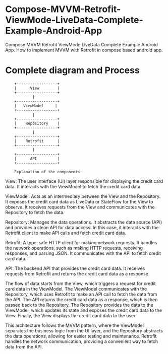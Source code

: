 # Compose-MVVM-Retrofit-ViewMode-LiveData-Complete-Example-Android-App
Compose MVVM Retrofit ViewMode LiveData Complete Example Android App. How to implement MVVM with Retrofit in compose based android app.

# Complete diagram and Process 
        +------------------+
        |      View        |
        +------------------+
                |
        +------------------+
        |   ViewModel     |
        +------------------+
                |
        +------------------+
        |    Repository    |
        +------------------+
                |
        +------------------+
        |    Retrofit      |
        +------------------+
                |
        +------------------+
        |      API         |
        +------------------+
        
        Explanation of the components:

View: The user interface (UI) layer responsible for displaying the credit card data. It interacts with the ViewModel to fetch the credit card data.

ViewModel: Acts as an intermediary between the View and the Repository. It exposes the credit card data as LiveData or StateFlow for the View to observe. It receives requests from the View and communicates with the Repository to fetch the data.

Repository: Manages the data operations. It abstracts the data source (API) and provides a clean API for data access. In this case, it interacts with the Retrofit client to make API calls and fetch credit card data.

Retrofit: A type-safe HTTP client for making network requests. It handles the network operations, such as making HTTP requests, receiving responses, and parsing JSON. It communicates with the API to fetch credit card data.

API: The backend API that provides the credit card data. It receives requests from Retrofit and returns the credit card data as a response.

The flow of data starts from the View, which triggers a request for credit card data in the ViewModel. The ViewModel communicates with the Repository, which uses Retrofit to make an API call to fetch the data from the API. The API returns the credit card data as a response, which is then passed back to the Repository. The Repository provides the data to the ViewModel, which updates its state and exposes the credit card data to the View. Finally, the View displays the credit card data to the user.

This architecture follows the MVVM pattern, where the ViewModel separates the business logic from the UI layer, and the Repository abstracts the data operations, allowing for easier testing and maintenance. Retrofit handles the network communication, providing a convenient way to fetch data from the API.
